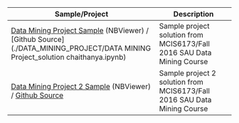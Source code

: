 | Sample/Project | Description |
|----------------|-------------|
|[Data Mining Project Sample](http://nbviewer.jupyter.org/github/chaithanya1945/Data-Mining-Projects/blob/master/DATA_MINING_PROJECT/DATA%20MINING%20Project_solution%20chaithanya.ipynb) (NBViewer) / [Github Source](./DATA_MINING_PROJECT/DATA MINING Project_solution chaithanya.ipynb) | Sample project solution from MCIS6173/Fall 2016 SAU Data Mining Course |
|[Data Mining Project 2 Sample](http://nbviewer.jupyter.org/github/chaithanya1945/Data-Mining-Projects/blob/master/DATA_MINING_PROJECT/DM_PROJECT_2.ipynb) (NBViewer) / [Github Source](./DATA_MINING_PROJECT/DM_PROJECT_2.ipynb) | Sample project 2 solution from MCIS6173/Fall 2016 SAU Data Mining Course |
